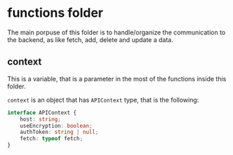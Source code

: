 <!--
 Copyright 2022 Gravwell, Inc. All rights reserved.
 Contact: <legal@gravwell.io>

 This software may be modified and distributed under the terms of the
 MIT license. See the LICENSE file for details.
 -->

# functions folder

The main porpuse of this folder is to handle/organize the communication to the backend, as like fetch, add, delete and update a data.

## context

This is a variable, that is a parameter in the most of the functions inside this folder.

`context` is an object that has `APIContext` type, that is the following:

```ts
interface APIContext {
	host: string;
	useEncryption: boolean;
	authToken: string | null;
	fetch: typeof fetch;
}
```
